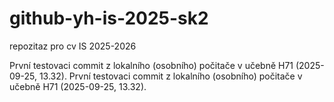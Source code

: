 # github-yh-is-2025-sk2
repozitaz pro cv IS 2025-2026

První testovaci commit z lokalního (osobního) počitače v učebně H71 (2025-09-25, 13.32).
První testovaci commit z lokalního (osobního) počitače v učebně H71 (2025-09-25, 13.32).
